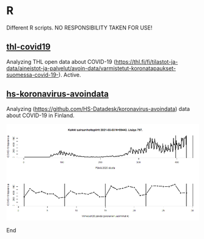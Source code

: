# R

Different R scripts. NO RESPONSIBILITY TAKEN FOR USE!

## [thl-covid19](thl-covid19/)
Analyzing THL open data about COVID-19 (https://thl.fi/fi/tilastot-ja-data/aineistot-ja-palvelut/avoin-data/varmistetut-koronatapaukset-suomessa-covid-19-). Active.

## [hs-koronavirus-avoindata](hs-koronavirus-avoindata/)

Analyzing (https://github.com/HS-Datadesk/koronavirus-avoindata) data about COVID-19 in Finland.

![](hs-koronavirus-avoindata/tapaukset-Kaikki&#32;sairaanhoitopiirit.png)

End
